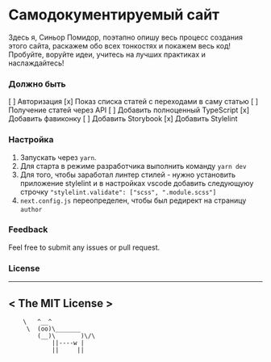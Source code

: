 # Самодокументируемый сайт
Здесь я, Синьор Помидор, поэтапно опишу весь процесс создания этого сайта, раскажем обо всех тонкостях и покажем весь код! Пробуйте, воруйте идеи, учитесь на лучших практиках и наслаждайтесь!
### Должно быть

[ ] Авторизация
[x] Показ списка статей с переходами в саму статью
[ ] Получение статей через API
[ ] Добавить полноценный TypeScript
[x] Добавить фавиконку
[ ] Добавить Storybook
[x] Добавить Stylelint

### Настройка

1. Запускать через `yarn`.
2. Для старта в режиме разработчика выполнить команду `yarn dev`
3. Для того, чтобы заработал линтер стилей - нужно установить приложение stylelint и в настройках vscode добавить следующуюу строчку
   `"stylelint.validate": ["scss", ".module.scss"]`
4. `next.config.js` переопределен, чтобы был редирект на страницу `author`
### Feedback
Feel free to submit any issues or pull request.

### License
 _________________
< The MIT License >
 -----------------
        \   ^__^
         \  (oo)\_______
            (__)\       )\/\
                ||----w |
                ||     ||